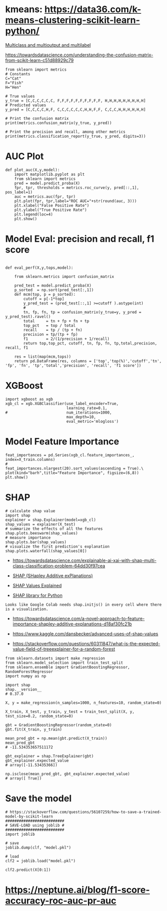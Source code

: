 # kmeans: https://data36.com/k-means-clustering-scikit-learn-python/


[Multiclass and multioutput and multilabel](https://scikit-learn.org/stable/modules/multiclass.html)


https://towardsdatascience.com/understanding-the-confusion-matrix-from-scikit-learn-c51d88929c79

```
from sklearn import metrics
# Constants
C="Cat"
F="Fish"
H="Hen"

# True values
y_true = [C,C,C,C,C,C, F,F,F,F,F,F,F,F,F,F, H,H,H,H,H,H,H,H,H]
# Predicted values
y_pred = [C,C,C,C,H,F, C,C,C,C,C,C,H,H,F,F, C,C,C,H,H,H,H,H,H]

# Print the confusion matrix
print(metrics.confusion_matrix(y_true, y_pred))

# Print the precision and recall, among other metrics
print(metrics.classification_report(y_true, y_pred, digits=3))
```


# AUC Plot
```
def plot_auc(X,y,model):
    import matplotlib.pyplot as plt
    from sklearn import metrics
    pred = model.predict_proba(X)
    fpr, tpr, thresholds = metrics.roc_curve(y, pred[::,1], pos_label=1)
    auc = metrics.auc(fpr, tpr)
    plt.plot(fpr, tpr,label="ROC AUC="+str(round(auc, 3)))
    plt.xlabel("False Positive Rate")
    plt.ylabel("True Positive Rate")
    plt.legend(loc=4)
    plt.show()
```

# Model Eval: precision and recall, f1 score
```

def eval_perf(X,y,tops,model):
    
    from sklearn.metrics import confusion_matrix
    
    pred_test = model.predict_proba(X)
    p_sorted  = np.sort(pred_test[:,1])
    def mcm(top, p = p_sorted):
        cutoff = p[-1*top]
        y_pred_test = (pred_test[::,1] >=cutoff ).astype(int)
        # 
        tn, fp, fn, tp = confusion_matrix(y_true=y, y_pred = y_pred_test).ravel()
        total     = tn + fp + fn + tp
        top_pct   = top / total
        recall    = tp / (tp + fn)
        precision = tp/(tp + fp)
        f1        = 2/(1/precision + 1/recall)
        return top,top_pct, cutoff, tn, fp, fn, tp,total,precision, recall, f1

    res = list(map(mcm,tops))
    return pd.DataFrame(res, columns = ['top','top(%)','cutoff','tn', 'fp', 'fn', 'tp','total','precision', 'recall', 'f1 score'])

```


# XGBoost
```
import xgboost as xgb
xgb_cl = xgb.XGBClassifier(use_label_encoder=True,
                           learning_rate=0.1,
#                          num_iterations=1000,
                           max_depth=10,
                           eval_metric='mlogloss')
```

# Model Feature Importance

```
feat_importances = pd.Series(xgb_cl.feature_importances_, index=X_train.columns)
# 
feat_importances.nlargest(20).sort_values(ascending = True).\
plot(kind="barh",title="Feature Importance", figsize=(6,8))
plt.show()
```

# SHAP
```
# calculate shap value
import shap
explainer = shap.Explainer(model=xgb_cl)
shap_values = explainer(X_test)
# summarize the effects of all the features
shap.plots.beeswarm(shap_values)
# measure importance
shap.plots.bar(shap_values)
# visualize the first prediction's explanation
shap.plots.waterfall(shap_values[0])
```  
- https://towardsdatascience.com/explainable-ai-xai-with-shap-multi-class-classification-problem-64dd30f97cea  


- [SHAP (SHapley Additive exPlanations)](https://github.com/helenaEH/SHAP_tutorial)

- [SHAP Values Explained ](https://towardsdatascience.com/shap-explained-the-way-i-wish-someone-explained-it-to-me-ab81cc69ef30#:~:text=In%20a%20nutshell%2C%20SHAP%20values,answer%20the%20%E2%80%9Chow%20much%E2%80%9D.)

- [SHAP library for Python](https://github.com/slundberg/shap)  
```
Looks like Google Colab needs shap.initjs() in every cell where there is a visualization.
```

- https://towardsdatascience.com/a-novel-approach-to-feature-importance-shapley-additive-explanations-d18af30fc21b

- https://www.kaggle.com/dansbecker/advanced-uses-of-shap-values  

- https://stackoverflow.com/questions/60311847/what-is-the-expected-value-field-of-treeexplainer-for-a-random-forest  
```
from sklearn.datasets import make_regression
from sklearn.model_selection import train_test_split
from sklearn.ensemble import GradientBoostingRegressor, RandomForestRegressor
import numpy as np

import shap
shap.__version__
# 0.37.0

X, y = make_regression(n_samples=1000, n_features=10, random_state=0)

X_train, X_test, y_train, y_test = train_test_split(X, y, test_size=0.2, random_state=0)

gbt = GradientBoostingRegressor(random_state=0)
gbt.fit(X_train, y_train)

mean_pred_gbt = np.mean(gbt.predict(X_train))
mean_pred_gbt
# -11.534353657511172

gbt_explainer = shap.TreeExplainer(gbt)
gbt_explainer.expected_value
# array([-11.53435366])

np.isclose(mean_pred_gbt, gbt_explainer.expected_value)
# array([ True])
```




# Save the model
```
# https://stackoverflow.com/questions/56107259/how-to-save-a-trained-model-by-scikit-learn
##########################
# SAVE-LOAD using joblib #
##########################
import joblib

# save
joblib.dump(clf, "model.pkl") 

# load
clf2 = joblib.load("model.pkl")

clf2.predict(X[0:1])
```

# https://neptune.ai/blog/f1-score-accuracy-roc-auc-pr-auc
